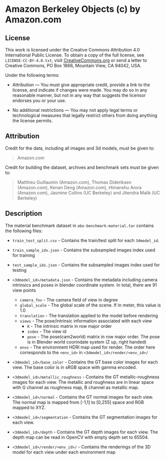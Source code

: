 # Amazon Berkeley Objects (c) by Amazon.com

## License

This work is licensed under the Creative Commons Attribution 4.0 International
Public License. To obtain a copy of the full license, see
`LICENSE-CC-BY-4.0.txt`, visit
[CreativeCommons.org](https://creativecommons.org/licenses/by/4.0/) or send a
letter to Creative Commons, PO Box 1866, Mountain View, CA 94042, USA.

Under the following terms:

  * Attribution — You must give appropriate credit, provide a link to the
    license, and indicate if changes were made. You may do so in any reasonable
    manner, but not in any way that suggests the licensor endorses you or your
    use.

  * No additional restrictions — You may not apply legal terms or technological
    measures that legally restrict others from doing anything the license
    permits.
    
## Attribution

Credit for the data, including all images and 3d models, must be given to:

> Amazon.com

Credit for building the dataset, archives and benchmark sets must be given to:

> Matthieu Guillaumin (Amazon.com), Thomas Dideriksen (Amazon.com),
> Kenan Deng (Amazon.com), Himanshu Arora (Amazon.com),
> Jasmine Collins (UC Berkeley) and Jitendra Malik (UC Berkeley)

## Description

The material benchmark dataset in `abo-benchmark-material.tar` contains the
following files:

  * `train_test_split.csv` - Contains the train/test split for each
    `3dmodel_id`.

  * `train_sample_idx.json` - Contains the subsampled images index used for
    training

  * `test_sample_idx.json` - Contains the subsampled images index used for
    testing

  * `<3dmodel_id>/metadata.json` - Contains the metadata including camera
    intrinsics and poses in blender coordinate system. In total, there are 91
    view points
    - `camera_fov` - The camera field of view in degree
    - `global_scale` - The global scale of the scene. If in meter, this value
      is 1.0
    - `translation` - The translation applied to the model before rendering
    - `views` - The pose/intrinsic information associated with each view
      - `K` - The intrinsic matrix in row major order
      - `index` - The view id
      - `pose` - The pose(cam2world) matrix in row major order. The pose is in
        Blender world coorindate system (Z up, right handed)
    - `envs` - The environment HDRI map used for render. The order here
      corresponds to the `<env_id>` in `<3dmodel_id>/render/<env_id>/`

  * `<3dmodel_id>/base_color` - Contains the GT base color images for each
    view. The base color is in sRGB space with gamma encoded.

  * `<3dmodel_id>/metallic_roughness` - Contains the GT metallic-roughness
    images for each view. The metallic and roughness are in linear space with G
    channel as roughness map, B channel as metallic map.

  * `<3dmodel_id>/normal` - Contains the GT normal images for each view. The
    normal map is mapped from [-1,1] to [0,255] space and RGB mapped to XYZ.

  * `<3dmodel_id>/segmentation` - Contains the GT segmentation images for each
    view.

  * `<3dmodel_id>/depth` - Contains the GT depth images for each view. The
    depth map can be read in OpenCV with empty depth set to 65504.  

  * `<3dmodel_id>/render/<env_id>/` - Contains the renderings of the 3D model
    for each view under each environment map
